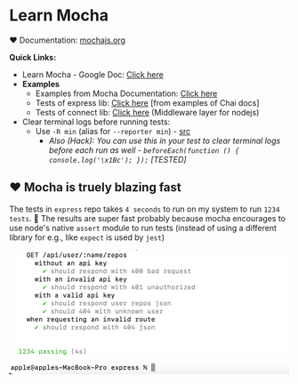 # Learn Mocha

❤️ Documentation: [mochajs.org](https://mochajs.org)

**Quick Links:**

- Learn Mocha - Google Doc: [Click here](https://docs.google.com/document/d/19lJnR9d93wplsKpdd7pfqqXUgKTWL2HZNYyo64mkFSE/edit?tab=t.0)
- **Examples**
  - Examples from Mocha Documentation: [Click here](https://mochajs.org/#examples)
  - Tests of express lib: [Click here](https://github.com/expressjs/express/tree/master/test) [from examples of Chai docs]
  - Tests of connect lib: [Click here](https://github.com/senchalabs/connect/tree/master/test) (Middleware layer for nodejs)
- Clear terminal logs before running tests:
  - Use `-R min` (alias for `--reporter min`) - [src](https://mochajs.org/#min)
    - _Also (Hack): You can use this in your test to clear terminal logs before each run as well - `beforeEach(function () { console.log('\x1Bc'); });` [TESTED]_

## ❤ Mocha is truely blazing fast

The tests in `express` repo takes `4 seconds` to run on my system to run `1234 tests`. 🎉 The results are super fast probably because mocha encourages to use node's native `assert` module to run tests (instead of using a different library for e.g., like `expect` is used by `jest`)

![alt text](ss1.png)

